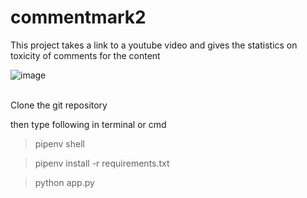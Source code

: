 # commentmark2

This project takes a link to a youtube video and gives the statistics on toxicity of comments for the content

![image](https://user-images.githubusercontent.com/65448224/169358900-88f47418-8328-48a4-9a9f-7d43804a9e56.png)

<br>
Clone the git repository

then type following in terminal or cmd

>pipenv shell

>pipenv install -r requirements.txt

>python app.py


